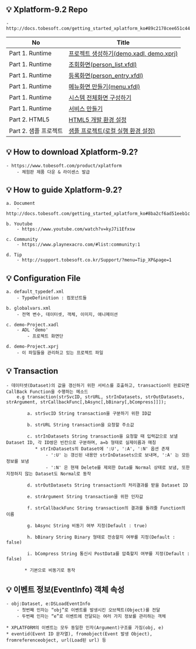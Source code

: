 ## 💡 Xplatform-9.2 Repo  
    - http://docs.tobesoft.com/getting_started_xplatform_ko#89c2178cee651c44
        
| No  | Title                                                      | 
|-----|-----------------------------------------------------------------------------| 
| Part 1. Runtime  | [프로젝트 생성하기(demo.xadl, demo.xprj)](https://github.com/injae97/xplatform9.2-beginners/blob/main/demo.xadl)|  
| Part 1. Runtime   | [조회화면(person_list.xfdl)](https://github.com/injae97/xplatform9.2-beginners/blob/main/Base/person_list.xfdl) |  
| Part 1. Runtime   | [등록화면(person_entry.xfdl)](https://github.com/injae97/xplatform9.2-beginners/blob/main/Base/person_entry.xfdl) |  
| Part 1. Runtime   | [메뉴화면 만들기(menu.xfdl)](https://github.com/injae97/xplatform9.2-beginners/blob/main/Base/menu.xfdl) |  
| Part 1. Runtime   | [시스템 전체화면 구성하기](https://github.com/injae97/xplatform9.2-beginners/blob/main/demo.xadl) |  
| Part 1. Runtime   | [서비스 만들기](https://github.com/injae97/xplatform9.2-beginners/tree/main/Service) |  
| Part 2. HTML5     | [HTML5 개발 환경 설정](https://github.com/injae97/xplatform9.2-beginners/tree/main/???) |  
| Part 2. 샘플 프로젝트 | [샘플 프로젝트(로컬 실행 환경 설정)](https://github.com/injae97/xplatform9.2-beginners/tree/main/???) |  

    
## 💡 How to download Xplatform-9.2? 

    - https://www.tobesoft.com/product/xplatform
        - 체험판 제품 다운 & 라이센스 발급 

## 💡 How to guide Xplatform-9.2? 

    a. Document
        - http://docs.tobesoft.com/getting_started_xplatform_ko#8ba2cf6ad51eeb1c
    
    b. Youtube
        - https://www.youtube.com/watch?v=kyJ7i1Efxsw
        
    c. Community  
        - https://www.playnexacro.com/#list:community:1
		
	d. Tip
	    - http://support.tobesoft.co.kr/Support/?menu=Tip_XP&page=1
        
## 💡 Configuration File
    
    a. default_typedef.xml
        - TypeDefinition : 컴포넌트들
    
    b. globalvars.xml 
        - 전역 변수, 데이터셋, 객체, 이미지, 애니메이션
        
    c. demo-Project.xadl
        - ADL 'demo' 
            - 프로젝트 화면단
    
    d. demo-Project.xprj
        - 이 파일들을 관리하고 있는 프로젝트 파일

## 💡 Transaction 
    - 데이터셋(Dataset)의 값을 갱신하기 위한 서비스를 호출하고, transaction이 완료되면 CallBack Function을 수행하는 메소드
        e.g transaction(strSvcID, strURL, strInDatasets, strOutDatasets, strArgument, strCallbackFunc[,bAsync[,bBinary[,bCompress]]]);
    
            a. strSvcID String transaction을 구분하기 위한 ID값
            
            b. strURL String transaction을 요청할 주소값
            
            c. strInDatasets String transaction을 요청할 때 입력값으로 보낼 Dataset ID, 각 ID쌍은 빈칸으로 구분하며, a=b 형태로 실제이름과 매칭
               * strInDatasets의 Dataset에 ':U', ':A', ':N' 옵션 존재
                   - ':U' 는 갱신된 내용만 strInDatasets으로 보내며, ':A' 는 모든 정보를 보냄
                   - ':N' 은 현재 Delete를 제외한 Data를 Normal 상태로 보냄, 또한 지정하지 않는 Dataset도 Normal로 동작
            
            d. strOutDatasets String transaction의 처리결과를 받을 Dataset ID
            
            e. strArgument String transaction을 위한 인자값
            
            f. strCallbackFunc String transaction의 결과를 돌려줄 Function의 이름
            
            g. bAsync String 비동기 여부 지정(Default : true)
            
            h. bBinary String Binary 형태로 전송할지 여부를 지정(Default : false)
            
            i. bCompress String 통신시 PostData를 압축할지 여부를 지정(Default : false)
           
           * 기본으로 비동기로 동작
           
## 💡 이벤트 정보(EventInfo) 객체 속성

    - obj:Dataset, e:DSLoadEventInfo
        - 첫번째 인자는 “obj”로 이벤트를 발생시킨 오브젝트(Object)를 전달
        - 두번째 인자는 “e”로 이벤트에 전달되는 여러 가지 정보를 관리하는 객체
    
    * XPLATFORM의 이벤트는 모두 동일한 인자(Argument)구조를 가짐(obj, e)    
    * eventid(Event ID 문자열), fromobject(Event 발생 Object), fromreferenceobject, url(Load된 url) 등